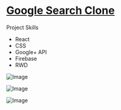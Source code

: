 # [Google Search Clone](https://timchen-gc-project.web.app/#)

Project Skills

- React
- CSS
- Google+ API
- Firebase
- RWD

![Image](https://res.cloudinary.com/dunc6xvuh/image/upload/v1615472881/material/giphy_1_-min_xbo4er.gif)

![Image](https://upload.cc/i1/2021/02/27/I7aLrH.png)

![Image](https://upload.cc/i1/2021/02/27/629Tdo.png)
